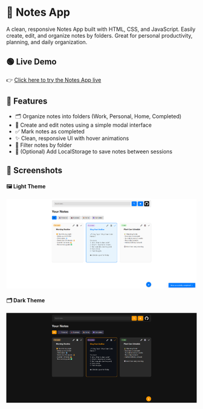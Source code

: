 # 📝 Notes App

A clean, responsive Notes App built with HTML, CSS, and JavaScript. Easily create, edit, and organize notes by folders. Great for personal productivity, planning, and daily organization.

## 🟢 Live Demo

👉 [Click here to try the Notes App live](https://DenysHandziichuk.github.io/Notes-App/)

## 🔧 Features

- 🗂 Organize notes into folders (Work, Personal, Home, Completed)
- 📝 Create and edit notes using a simple modal interface
- ✅ Mark notes as completed
- ✨ Clean, responsive UI with hover animations
- 📁 Filter notes by folder
- 💾 (Optional) Add LocalStorage to save notes between sessions

## 📸 Screenshots

#### 🖼️ Light Theme 
![Light Theme](assets/preview1.png)

#### 🗂️ Dark Theme  
![Dark Theme](assets/preview2.png)
